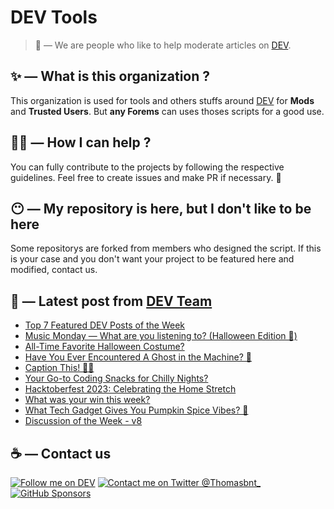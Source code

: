 # DEV Tools

> 🔧 — We are people who like to help moderate articles on [DEV](https://dev.to).

## ✨ — What is this organization ?

This organization is used for tools and others stuffs around [DEV](https://dev.to) for **Mods** and **Trusted Users**. But __any Forems__ can uses thoses scripts for a good use.


## 💪🏼 — How I can help ?

You can fully contribute to the projects by following the respective guidelines. Feel free to create issues and make PR if necessary. 🎉

## 😶 — My repository is here, but I don't like to be here

Some repositorys are forked from members who designed the script. If this is your case and you don't want your project to be featured here and modified, contact us.

## 📝 — Latest post from [DEV Team](https://dev.to/devteam)

<!-- BLOG-POST-LIST:START -->
- [Top 7 Featured DEV Posts of the Week](https://dev.to/devteam/top-7-featured-dev-posts-of-the-week-5e0p)
- [Music Monday — What are you listening to? &lpar;Halloween Edition 🎃&rpar;](https://dev.to/devteam/music-monday-what-are-you-listening-to-halloween-edition--2ejj)
- [All-Time Favorite Halloween Costume?](https://dev.to/devteam/all-time-favorite-halloween-costume-4gnk)
- [Have You Ever Encountered A Ghost in the Machine? 👻](https://dev.to/devteam/favorite-spooky-movie-for-the-season-5c9b)
- [Caption This! 🤔💭](https://dev.to/devteam/caption-this-3jh)
- [Your Go-to Coding Snacks for Chilly Nights?](https://dev.to/devteam/your-go-to-coding-snacks-for-chilly-nights-3kh5)
- [Hacktoberfest 2023: Celebrating the Home Stretch](https://dev.to/devteam/hacktoberfest-2023-celebrating-the-home-stretch-46kp)
- [What was your win this week?](https://dev.to/devteam/what-was-your-win-this-week-45d6)
- [What Tech Gadget Gives You Pumpkin Spice Vibes? 🎃](https://dev.to/devteam/what-tech-gadget-gives-you-pumpkin-spice-vibes-208e)
- [Discussion of the Week - v8](https://dev.to/devteam/discussion-of-the-week-v8-194n)
<!-- BLOG-POST-LIST:END -->


## ☕ — Contact us

[![Follow me on DEV](https://img.shields.io/badge/dev.to-%2308090A.svg?&style=for-the-badge&logo=dev.to&logoColor=white&alt=devto)](https://dev.to/thomasbnt)
[![Contact me on Twitter @Thomasbnt_](https://img.shields.io/badge/Contact%20me%20on%20Twitter-%231DA1F2.svg?&style=for-the-badge&logo=twitter&logoColor=white&alt=twitter)](https://twitter.com/messages/1142357270-1142357270?text=Hello,%20I%20contact%20you%20from%20devtotools%20&recipient_id=1142357270) [![GitHub Sponsors](https://img.shields.io/badge/Sponsor%20me-%23EA54AE.svg?&style=for-the-badge&logo=github-sponsors&logoColor=white)](https://github.com/sponsors/thomasbnt)


